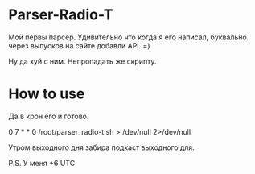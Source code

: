 # Parser-Radio-T

Мой первы парсер. Удивительно что когда я его написал, буквально через выпусков на сайте добавли API. =) 

Ну да хуй с ним. Непропадать же скрипту.

# How to use

Да в крон его и готово.

0 7 * * 0 /root/parser_radio-t.sh > /dev/null 2>/dev/null

Утром выходного дня забира подкаст выходного для.

P.S. У меня +6 UTC
